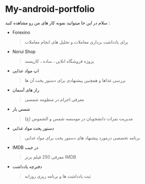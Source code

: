# My-android-portfolio
سلام 
در این جا میتوانید نمونه کار های من رو مشاهده کنید :
* Forexino
  > برای یادداشت برداری معاملات و تحلیل های انجام معاملات

* Norui Shop
  > پروژه فروشگاه انلاین ، ساده ، کارپسند

* اپ مواد عذایی
  > بررسی غذاها و همچنین پیشنهادی برای دستور پخت آن ها

* راز های آسمان
  > معرفی اجرام در منظومه شمسی

* شمس یار
  > مدیریت نمرات دانشجویان در موسسه شمس و الشموس (ع)

* دستور پخت مواد غذایی
  > برنامه تخصصی درمورد پیشنهاد های دستور پخت برای مواد غذایی


* IMDB در جیب
    > معرفی 250 فیلم برتر IMDB
  
* دفترچه  یادداشت
  > ثبت یادداشت ها و برنامه ریزی روزانه
